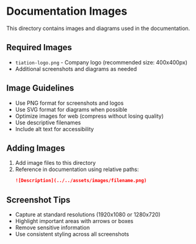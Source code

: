 # Documentation Images

This directory contains images and diagrams used in the documentation.

## Required Images

- `tiation-logo.png` - Company logo (recommended size: 400x400px)
- Additional screenshots and diagrams as needed

## Image Guidelines

- Use PNG format for screenshots and logos
- Use SVG format for diagrams when possible
- Optimize images for web (compress without losing quality)
- Use descriptive filenames
- Include alt text for accessibility

## Adding Images

1. Add image files to this directory
2. Reference in documentation using relative paths:
   ```markdown
   ![Description](../../assets/images/filename.png)
   ```

## Screenshot Tips

- Capture at standard resolutions (1920x1080 or 1280x720)
- Highlight important areas with arrows or boxes
- Remove sensitive information
- Use consistent styling across all screenshots
